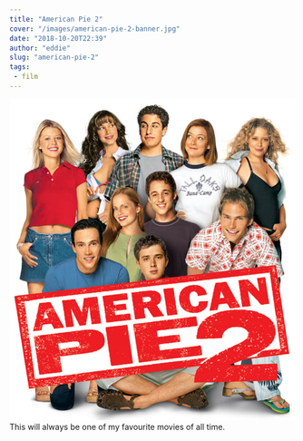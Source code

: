 ```yaml
---
title: "American Pie 2"
cover: "/images/american-pie-2-banner.jpg"
date: "2018-10-20T22:39"
author: "eddie"
slug: "american-pie-2"
tags:
 - film
---
```

<img src="/images/american-pie-2.jpg" alt="American Pie 2">
This will always be one of my favourite movies of all time.
